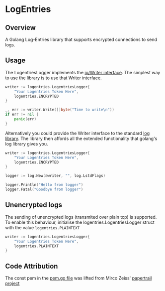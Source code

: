 LogEntries
==========

Overview
--------
A Golang Log-Entries library that supports encrypted connections to send logs.


Usage
-----
The LogentriesLogger implements the [io/Writer interface](http://golang.org/pkg/io/#Writer).
The simplest way to use the library is to use that Writer interface.

```go
writer := logentries.LogentriesLogger{
    "Your Logentries Token Here",
    logentries.ENCRYPTED
}

_, err := writer.Write([]byte("Time to write\n"))
if err != nil {
    panic(err)
}
```

Alternatively you could provide the Writer interface to the standard [log library](http://golang.org/pkg/log/).
The library then affords all the extended functionality that golang's log library gives you.

```go
writer := logentries.LogentriesLogger{
    "Your Logentries Token Here",
    logentries.ENCRYPTED
}

logger := log.New(&writer, "", log.LstdFlags)

logger.Println("Hello from logger")
logger.Fatal("Goodbye from logger")

```

Unencrypted logs
----------------
The sending of unencrypted logs (transmited over plain tcp) is supported. To
enable this behaviour, initialise the logentries.LogentriesLogger struct with
the value `logentries.PLAINTEXT`

```go
writer := logentries.LogentriesLogger{
    "Your Logentries Token Here",
    logentries.PLAINTEXT
}
```

Code Attribution
----------------
The const pem in the [pem.go file](https://github.com/JoeReid/LogEntries/blob/master/pem.go)
was lifted from Mirco Zeiss' [papertrail project](https://github.com/zemirco/papertrail/blob/master/pem.go)
